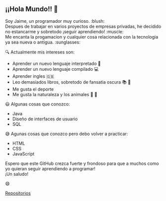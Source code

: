 ## ¡¡Hola Mundo!! :wave:

<p>Soy Jaime, un programador muy curioso. :blush: </br>
Despues de trabajar en varios proyectos de empresas privadas, he decidido no estancarme y sobretodo ¡seguir aprendiendo! :muscle: </br>
Me encanta la progamacion y cualquier cosa relacionada con la tecnologia ya sea nueva o antigua. :sunglasses: </br> </p>

:mag: Actualmente mis intereses son: 
- Aprender un nuevo lenguaje interpretado :page_with_curl:
- Aprender un nuevo lenguaje compilado :computer:
- Aprender ingles :gb:
- Leo demasiados libros, sobretodo de fansatia oscura :books: :european_castle:
- Me gusta el deporte
- Me gusta la naturaleza y los animales :feet: :sunrise_over_mountains:

:smiley: Algunas cosas que conozco: 
- Java
- Diseño de interfaces de usuario
- SQL

:sweat_smile: Agunas cosas que conozco pero debo volver a practicar: 
- HTML
- CSS
- JavaScript


Espero que este GitHub crezca fuerte y frondoso para que a muchos como yo quieran seguir aprendiendo a programar!
</br>
¡Un saludo!

:smile:

[Repositorios](https://github.com/JaimeMatasAsensio?tab=repositories) 

<!--
https://tutorialmarkdown.com/emojis
https://tutorialmarkdown.com/sintaxis
-->
